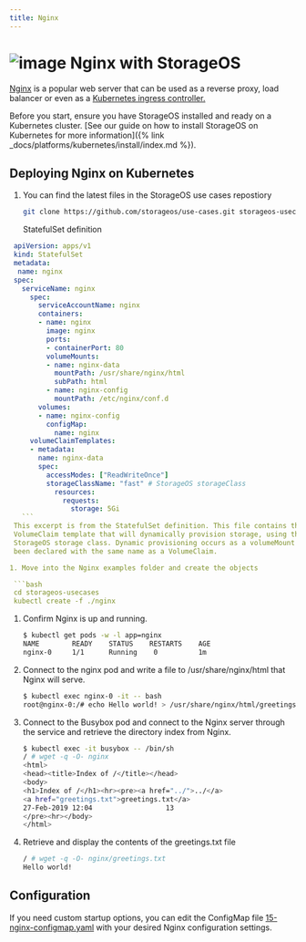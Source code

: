 ```yaml
---
title: Nginx
---
```


# ![image](/images/docs/explore/nginxlogo.png) Nginx with StorageOS

[Nginx](https://www.nginx.com/) is a popular web server that can be used as a reverse proxy, load
balancer or even as a
[Kubernetes ingress controller.](https://github.com/kubernetes/ingress-nginx)

Before you start, ensure you have StorageOS installed and ready on a Kubernetes
cluster. [See our guide on how to install StorageOS on Kubernetes for more
information]({% link _docs/platforms/kubernetes/install/index.md %}).

## Deploying Nginx on Kubernetes

1. You can find the latest files in the StorageOS use cases repostiory
   ```bash
   git clone https://github.com/storageos/use-cases.git storageos-usecases
   ```
   StatefulSet definition
  ```yaml
   apiVersion: apps/v1
   kind: StatefulSet
   metadata:
    name: nginx
   spec:
     serviceName: nginx
       spec:
         serviceAccountName: nginx
         containers:
         - name: nginx
           image: nginx
           ports:
           - containerPort: 80
           volumeMounts:
           - name: nginx-data
             mountPath: /usr/share/nginx/html
             subPath: html
           - name: nginx-config
             mountPath: /etc/nginx/conf.d
         volumes:
         - name: nginx-config
           configMap:
             name: nginx
       volumeClaimTemplates:
       - metadata:
         name: nginx-data
         spec:
           accessModes: ["ReadWriteOnce"]
           storageClassName: "fast" # StorageOS storageClass 
             resources:
               requests:
                 storage: 5Gi
     ```
   This excerpt is from the StatefulSet definition. This file contains the
   VolumeClaim template that will dynamically provision storage, using the
   StorageOS storage class. Dynamic provisioning occurs as a volumeMount has
   been declared with the same name as a VolumeClaim.

1. Move into the Nginx examples folder and create the objects

   ```bash
   cd storageos-usecases
   kubectl create -f ./nginx
   ```

1. Confirm Nginx is up and running.

   ```bash
   $ kubectl get pods -w -l app=nginx
   NAME        READY    STATUS    RESTARTS    AGE
   nginx-0     1/1      Running    0          1m
   ```

1. Connect to the nginx pod and write a file to /usr/share/nginx/html that
   Nginx
   will serve.

   ```bash
   $ kubectl exec nginx-0 -it -- bash
   root@nginx-0:/# echo Hello world! > /usr/share/nginx/html/greetings.txt
   ```

1. Connect to the Busybox pod and connect to the Nginx server through the
   service and retrieve the directory index from Nginx.
    ```bash
    $ kubectl exec -it busybox -- /bin/sh
    / # wget -q -O- nginx
    <html>
    <head><title>Index of /</title></head>
    <body>
    <h1>Index of /</h1><hr><pre><a href="../">../</a>
    <a href="greetings.txt">greetings.txt</a>
    27-Feb-2019 12:04                  13
    </pre><hr></body>
    </html>
    ```

1. Retrieve and display the contents of the greetings.txt file
    ```bash
    / # wget -q -O- nginx/greetings.txt
    Hello world!
    ```

## Configuration

If you need custom startup options, you can edit the ConfigMap file
[15-nginx-configmap.yaml](https://github.com/storageos/use-cases/blob/master/nginx/15-configmap.yaml)
with your desired Nginx configuration settings.
